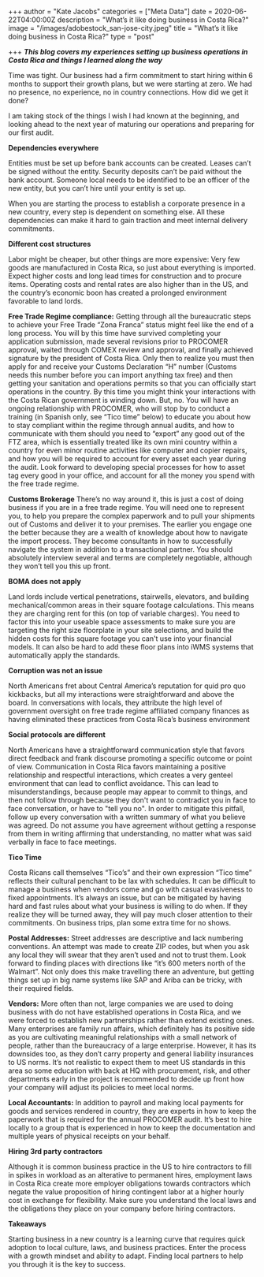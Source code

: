 +++
author = "Kate Jacobs"
categories = ["Meta Data"]
date = 2020-06-22T04:00:00Z
description = "What’s it like doing business in Costa Rica?"
image = "/images/adobestock_san-jose-city.jpeg"
title = "What’s it like doing business in Costa Rica?"
type = "post"

+++
**_This blog covers my experiences setting up business operations in Costa Rica and things I learned along the way_**

Time was tight. Our business had a firm commitment to start hiring within 6 months to support their growth plans, but we were starting at zero. We had no presence, no experience, no in country connections. How did we get it done?

I am taking stock of the things I wish I had known at the beginning, and looking ahead to the next year of maturing our operations and preparing for our first audit.

**Dependencies everywhere**

Entities must be set up before bank accounts can be created. Leases can’t be signed without the entity. Security deposits can’t be paid without the bank account. Someone local needs to be identified to be an officer of the new entity, but you can’t hire until your entity is set up.

When you are starting the process to establish a corporate presence in a new country, every step is dependent on something else. All these dependencies can make it hard to gain traction and meet internal delivery commitments.

**Different cost structures**

Labor might be cheaper, but other things are more expensive: Very few goods are manufactured in Costa Rica, so just about everything is imported. Expect higher costs and long lead times for construction and to procure items. Operating costs and rental rates are also higher than in the US, and the country’s economic boon has created a prolonged environment favorable to land lords.

**Free Trade Regime compliance:** Getting through all the bureaucratic steps to achieve your Free Trade “Zona Franca” status might feel like the end of a long process. You will by this time have survived completing your application submission, made several revisions prior to PROCOMER approval, waited through COMEX review and approval, and finally achieved signature by the president of Costa Rica. Only then to realize you must then apply for and receive your Customs Declaration “H” number (Customs needs this number before you can import anything tax free) and then getting your sanitation and operations permits so that you can officially start operations in the country. By this time you might think your interactions with the Costa Rican government is winding down. But, no. You will have an ongoing relationship with PROCOMER, who will stop by to conduct a training (in Spanish only, see “Tico time” below) to educate you about how to stay compliant within the regime through annual audits, and how to communicate with them should you need to “export” any good out of the FTZ area, which is essentially treated like its own mini country within a country for even minor routine activities like computer and copier repairs, and how you will be required to account for every asset each year during the audit. Look forward to developing special processes for how to asset tag every good in your office, and account for all the money you spend with the free trade regime.

**Customs Brokerage** There’s no way around it, this is just a cost of doing business if you are in a free trade regime. You will need one to represent you, to help you prepare the complex paperwork and to pull your shipments out of Customs and deliver it to your premises. The earlier you engage one the better because they are a wealth of knowledge about how to navigate the import process. They become consultants in how to successfully navigate the system in addition to a transactional partner. You should absolutely interview several and terms are completely negotiable, although they won’t tell you this up front.

**BOMA does not apply**

Land lords include vertical penetrations, stairwells, elevators, and building mechanical/common areas in their square footage calculations. This means they are charging rent for this (on top of variable charges).  You need to factor this into your useable space assessments to make sure you are targeting the right size floorplate in your site selections, and build the hidden costs for this square footage you can't use into your financial models.  It can also be hard to add these floor plans into iWMS systems that automatically apply the standards.

**Corruption was not an issue**

North Americans fret about Central America’s reputation for quid pro quo kickbacks, but all my interactions were straightforward and above the board. In conversations with locals, they attribute the high level of government oversight on free trade regime affiliated company finances as having eliminated these practices from Costa Rica’s business environment

**Social protocols are different**

North Americans have a straightforward communication style that favors direct feedback and frank discourse promoting a specific outcome or point of view.  Communication in Costa Rica favors maintaining a positive relationship and respectful interactions, which creates a very genteel environment that can lead to conflict avoidance.  This can lead to misunderstandings, because people may appear to commit to things, and then not follow through because they don't want to contradict you in face to face conversation, or have to "tell you no".  In order to mitigate this pitfall, follow up every conversation with a written summary of what you believe was agreed.  Do not assume you have agreement without getting a response from them in writing affirming that understanding, no matter what was said verbally in face to face meetings.

**Tico Time**

Costa Ricans call themselves “Tico’s” and their own expression “Tico time” reflects their cultural penchant to be lax with schedules. It can be difficult to manage a business when vendors come and go with casual evasiveness to fixed appointments. It’s always an issue, but can be mitigated by having hard and fast rules about what your business is willing to do when. If they realize they will be turned away, they will pay much closer attention to their commitments. On business trips, plan some extra time for no shows.

**Postal Addresses:** Street addresses are descriptive and lack numbering conventions. An attempt was made to create ZIP codes, but when you ask any local they will swear that they aren’t used and not to trust them. Look forward to finding places with directions like “it’s 600 meters north of the Walmart”. Not only does this make travelling there an adventure, but getting things set up in big name systems like SAP and Ariba can be tricky, with their required fields.

**Vendors:** More often than not, large companies we are used to doing business with do not have established operations in Costa Rica, and we were forced to establish new partnerships rather than extend existing ones. Many enterprises are family run affairs, which definitely has its positive side as you are cultivating meaningful relationships with a small network of people, rather than the bureaucracy of a large enterprise. However, it has its downsides too, as they don’t carry property and general liability insurances to US norms. It’s not realistic to expect them to meet US standards in this area so some education with back at HQ with procurement, risk, and other departments early in the project is recommended to decide up front how your company will adjust its policies to meet local norms.

**Local Accountants:** In addition to payroll and making local payments for goods and services rendered in country, they are experts in how to keep the paperwork that is required for the annual PROCOMER audit. It’s best to hire locally to a group that is experienced in how to keep the documentation and multiple years of physical receipts on your behalf.

**Hiring 3rd party contractors**

Although it is common business practice in the US to hire contractors to fill in spikes in workload as an alterative to permanent hires, employment laws in Costa Rica create more employer obligations towards contractors which negate the value proposition of hiring contingent labor at a higher hourly cost in exchange for flexibility.  Make sure you understand the local laws and the obligations they place on your company before hiring contractors.

**Takeaways**

Starting business in a new country is a learning curve that requires quick adoption to local culture, laws, and business practices.  Enter the process with a growth mindset and ability to adapt.  Finding local partners to help you through it is the key to success.